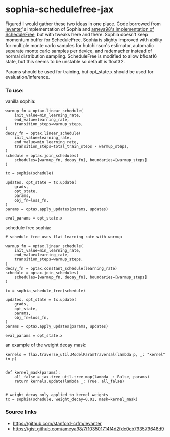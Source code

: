 # sophia-schedulefree-jax

Figured I would gather these two ideas in one place. Code borrowed from 
[levanter](https://github.com/stanford-crfm/levanter/tree/main)'s implementation of Sophia and 
[ameya98's implementation of ScheduleFree](https://gist.github.com/ameya98/7f103501714f4d2fdc0cb793579648d9), 
but with tweaks here and there. Sophia doesn't keep momentum buffer for ScheduleFree. Sophia is slighty improved with 
ability for multiple monte carlo samples for hutchinson's estimator, automatic separate monte carlo samples per device, 
and rademacher instead of normal distribution sampling. ScheduleFree is modified to allow bfloat16 state, but this 
seems to be unstable so default is float32.

Params should be used for training, but opt_state.x should be used for evaluation/inference.

### To use:

vanilla sophia:
```
warmup_fn = optax.linear_schedule(
    init_value=min_learning_rate,
    end_value=learning_rate,
    transition_steps=warmup_steps,
)
decay_fn = optax.linear_schedule(
    init_value=learning_rate,
    end_value=min_learning_rate,
    transition_steps=total_train_steps - warmup_steps,
)
schedule = optax.join_schedules(
    schedules=[warmup_fn, decay_fn], boundaries=[warmup_steps]
)

tx = sophia(schedule)

updates, opt_state = tx.update(
    grads,
    opt_state,
    params,
    obj_fn=loss_fn,
)
params = optax.apply_updates(params, updates)

eval_params = opt_state.x
```

schedule free sophia:
```
# schedule free uses flat learning rate with warmup

warmup_fn = optax.linear_schedule(
    init_value=min_learning_rate,
    end_value=learning_rate,
    transition_steps=warmup_steps,
)
decay_fn = optax.constant_schedule(learning_rate)
schedule = optax.join_schedules(
    schedules=[warmup_fn, decay_fn], boundaries=[warmup_steps]
)

tx = sophia_schedule_free(schedule)

updates, opt_state = tx.update(
    grads,
    opt_state,
    params,
    obj_fn=loss_fn,
)
params = optax.apply_updates(params, updates)

eval_params = opt_state.x
```

an example of the weight decay mask:
```
kernels = flax.traverse_util.ModelParamTraversal(lambda p, _: "kernel" in p)


def kernel_mask(params):
    all_false = jax.tree_util.tree_map(lambda _: False, params)
    return kernels.update(lambda _: True, all_false)


# weight decay only applied to kernel weights
tx = sophia(schedule, weight_decay=0.01, mask=kernel_mask)
```

### Source links

- https://github.com/stanford-crfm/levanter
- https://gist.github.com/ameya98/7f103501714f4d2fdc0cb793579648d9
